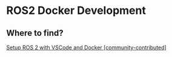 # ROS2 Docker Development

## Where to find?

[Setup ROS 2 with VSCode and Docker [community-contributed]](https://docs.ros.org/en/humble/How-To-Guides/Setup-ROS-2-with-VSCode-and-Docker-Container.html#id7)
